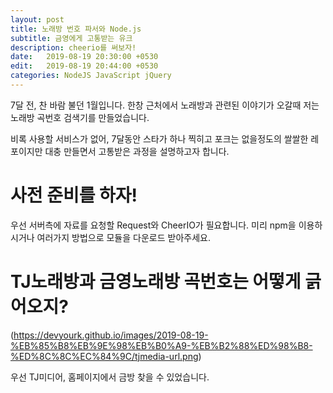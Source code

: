 ```yaml
---
layout: post
title: 노래방 번호 파서와 Node.js
subtitle: 금영에게 고통받는 유크
description: cheerio를 써보자!
date:   2019-08-19 20:30:00 +0530
edit:   2019-08-19 20:44:00 +0530
categories: NodeJS JavaScript jQuery
---
```

7달 전, 찬 바람 불던 1월입니다.
한창 근처에서 노래방과 관련된 이야기가 오갈때 저는 노래방 곡번호 검색기를 만들었습니다.

비록 사용할 서비스가 없어, 7달동안 스타가 하나 찍히고 포크는 없을정도의 쌀쌀한 레포이지만
대충 만들면서 고통받은 과정을 설명하고자 합니다.

# 사전 준비를 하자!
우선 서버측에 자료를 요청할 Request와 CheerIO가 필요합니다.
미리 npm을 이용하시거나 여러가지 방법으로 모듈을 다운로드 받아주세요.

# TJ노래방과 금영노래방 곡번호는 어떻게 긁어오지?

(https://devyourk.github.io/images/2019-08-19-%EB%85%B8%EB%9E%98%EB%B0%A9-%EB%B2%88%ED%98%B8-%ED%8C%8C%EC%84%9C/tjmedia-url.png)

우선 TJ미디어, 홈페이지에서 금방 찾을 수 있었습니다. 